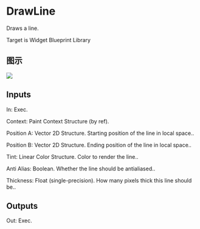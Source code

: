 # DrawLine

Draws a line.

Target is Widget Blueprint Library

## 图示

![]($-20221218-20175074.png)

## Inputs

In: Exec.

Context: Paint Context Structure (by ref).

Position A: Vector 2D Structure. Starting position of the line in local space..

Position B: Vector 2D Structure. Ending position of the line in local space..

Tint: Linear Color Structure. Color to render the line..

Anti Alias: Boolean. Whether the line should be antialiased..

Thickness: Float (single-precision). How many pixels thick this line should be..  

## Outputs

Out: Exec.

